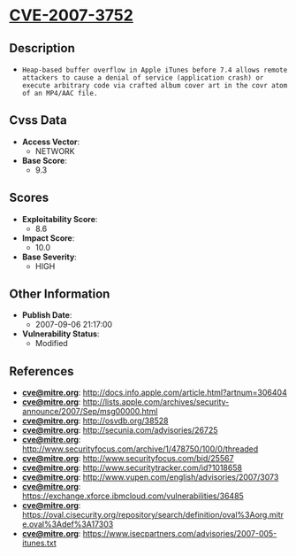 
# [CVE-2007-3752](https://cve.mitre.org/cgi-bin/cvename.cgi?name=CVE-2007-3752)

## Description

- `Heap-based buffer overflow in Apple iTunes before 7.4 allows remote attackers to cause a denial of service (application crash) or execute arbitrary code via crafted album cover art in the covr atom of an MP4/AAC file.`

## Cvss Data

- **Access Vector**:
  - NETWORK
- **Base Score**:
  - 9.3

## Scores

- **Exploitability Score**:
  - 8.6
- **Impact Score**:
  - 10.0
- **Base Severity**:
  - HIGH

## Other Information

- **Publish Date**:
  - 2007-09-06 21:17:00
- **Vulnerability Status**:
  - Modified

## References

- **cve@mitre.org**: http://docs.info.apple.com/article.html?artnum=306404
- **cve@mitre.org**: http://lists.apple.com/archives/security-announce/2007/Sep/msg00000.html
- **cve@mitre.org**: http://osvdb.org/38528
- **cve@mitre.org**: http://secunia.com/advisories/26725
- **cve@mitre.org**: http://www.securityfocus.com/archive/1/478750/100/0/threaded
- **cve@mitre.org**: http://www.securityfocus.com/bid/25567
- **cve@mitre.org**: http://www.securitytracker.com/id?1018658
- **cve@mitre.org**: http://www.vupen.com/english/advisories/2007/3073
- **cve@mitre.org**: https://exchange.xforce.ibmcloud.com/vulnerabilities/36485
- **cve@mitre.org**: https://oval.cisecurity.org/repository/search/definition/oval%3Aorg.mitre.oval%3Adef%3A17303
- **cve@mitre.org**: https://www.isecpartners.com/advisories/2007-005-itunes.txt
